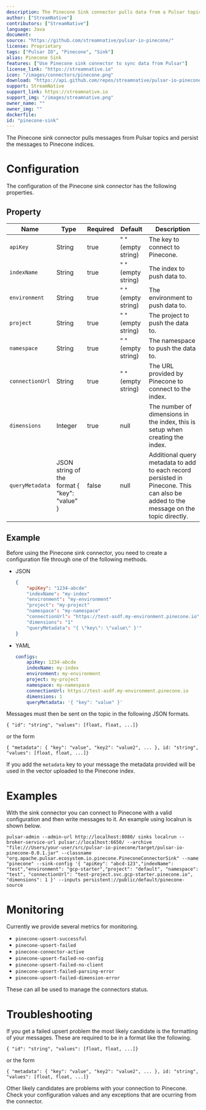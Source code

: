```yaml
---
description: The Pinecone Sink connector pulls data from a Pulsar topic and then stores it into a Pinecone Index.
author: ["StreamNative"]
contributors: ["StreamNative"]
language: Java
document:
source: "https://github.com/streamnative/pulsar-io-pinecone/"
license: Proprietary
tags: ["Pulsar IO", "Pinecone", "Sink"]
alias: Pinecone Sink
features: ["Use Pinecone sink connector to sync data from Pulsar"]
license_link: "https://streamnative.io"
icon: "/images/connectors/pinecone.png"
download: "https://api.github.com/repos/streamnative/pulsar-io-pinecone/tarball/refs/tags/v0.0.1"
support: StreamNative
support_link: https://streamnative.io
support_img: "/images/streamnative.png"
owner_name: ""
owner_img: ""
dockerfile:
id: "pinecone-sink"
---
```


The Pinecone sink connector pulls messages from Pulsar topics and persist the messages to Pinecone indices.


# Configuration

The configuration of the Pinecone sink connector has the following properties.


## Property

| Name | Type|Required | Default | Description
|------|----------|----------|---------|-------------|
| `apiKey` |String| true | " " (empty string) | The key to connect to Pinecone. |
| `indexName` |String| true | " " (empty string) | The index to push data to. |
| `environment` |String| true | " " (empty string) | The environment to push data to. |
| `project` |String| true | " " (empty string) | The project to push the data to. |
| `namespace` |String| true | " " (empty string) | The namespace to push the data to. |
| `connectionUrl` |String| true | " " (empty string) | The URL provided by Pinecone to connect to the index. |
| `dimensions` |Integer| true | null | The number of dimensions in the index, this is setup when creating the index. |
| `queryMetadata` | JSON string of the format { "key": "value" } | false | null | Additional query metadata to add to each record persisted in Pinecone. This can also be added to the message on the topic directly. |



## Example

Before using the Pinecone sink connector, you need to create a configuration file through one of the following methods.

* JSON

    ```json
    {
        "apiKey": "1234-abcde"
        "indexName": "my-index"
        "environment": "my-environment"
        "project": "my-project"
        "namespace": "my-namespace"
        "connectionUrl": "https://test-asdf.my-environment.pinecone.io"
        "dimensions": "1"
        "queryMetadata": "{ \"key\": \"value\" }'"
    }
    ```

* YAML

    ```yaml
    configs:
        apiKey: 1234-abcde
        indexName: my-index
        environment: my-environment
        project: my-project
        namespace: my-namespace
        connectionUrl: https://test-asdf.my-environment.pinecone.io
        dimensions: 1
        queryMetadata: '{ "key": "value" }'
    ```

Messages must then be sent on the topic in the following JSON formats.

```
{ "id": "string", "values": [float, float, ...]}
```

or the form
```
{ "metadata": { "key": "value", "key2": "value2", ... }, id: "string", "values": [float, float, ...]}
```

If you add the `metadata` key to your message the metadata provided will be used in the vector uploaded to the Pinecone index.

# Examples

With the sink connector you can connect to Pinecone with a valid configuration
and then write messages to it. An example using localrun is shown below.

```
pulsar-admin --admin-url http://localhost:8080/ sinks localrun --broker-service-url pulsar://localhost:6650/ --archive "file:///Users/your-user/src/pulsar-io-pinecone/target/pulsar-io-pinecone-0.0.1.jar" --classname "org.apache.pulsar.ecosystem.io.pinecone.PineconeConnectorSink" --name "pinecone" --sink-config '{ "apiKey": "abcd-123","indexName": "test","environment": "gcp-starter","project": "default", "namespace": "test", "connectionUrl": "test-project.svc.gcp-starter.pinecone.io", "dimensions": 1 }' --inputs persistent://public/default/pinecone-source
```

# Monitoring

Currently we provide several metrics for monitoring.

- `pinecone-upsert-successful`
- `pinecone-upsert-failed`
- `pinecone-connector-active`
- `pinecone-upsert-failed-no-config`
- `pinecone-upsert-failed-no-client`
- `pinecone-upsert-failed-parsing-error`
- `pinecone-upsert-failed-dimension-error`

These can all be used to manage the connectors status.

# Troubleshooting

If you get a failed upsert problem the most likely candidate is the formatting
of your messages. These are required to be in a format like the following.

```
{ "id": "string", "values": [float, float, ...]}
```

or the form
```
{ "metadata": { "key": "value", "key2": "value2", ... }, id: "string", "values": [float, float, ...]}
```

Other likely candidates are problems with your connection to Pinecone. Check your
configuration values and any exceptions that are ocurring from the connector.
